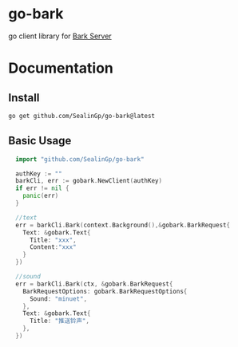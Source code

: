 # go-bark

go client library for [Bark Server](https://github.com/Finb/bark-server)

# Documentation

## Install
```bash
go get github.com/SealinGp/go-bark@latest
```

## Basic Usage

```go
  import "github.com/SealinGp/go-bark"

  authKey := ""
  barkCli, err := gobark.NewClient(authKey)
  if err != nil {
    panic(err)
  }

  //text
  err = barkCli.Bark(context.Background(),&gobark.BarkRequest{
    Text: &gobark.Text{
      Title: "xxx",
      Content:"xxx"
    }
  })

  //sound
  err = barkCli.Bark(ctx, &gobark.BarkRequest{
    BarkRequestOptions: gobark.BarkRequestOptions{
      Sound: "minuet",
    },
    Text: &gobark.Text{
      Title: "推送铃声",
    },
  })
```
